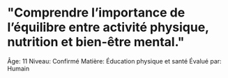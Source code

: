 # "Comprendre l’importance de l’équilibre entre activité physique, nutrition et bien-être mental."

Âge: 11
Niveau: Confirmé
Matière: Éducation physique et santé
Évalué par: Humain